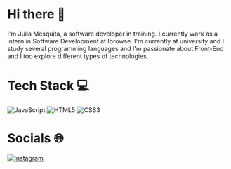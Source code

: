 # Hi there 👋

I'm Julia Mesquita, a software developer in training. I currently work as a intern in Software Development at Ibrowse. I'm currently at university and I study several programming languages ​​and I'm passionate about Front-End and I too explore different types of technologies.

# Tech Stack 💻

![JavaScript](https://img.shields.io/badge/javascript-%23323330.svg?style=for-the-badge&logo=javascript&logoColor=%23F7DF1E) ![HTML5](https://img.shields.io/badge/html5-%23E34F26.svg?style=for-the-badge&logo=html5&logoColor=white) ![CSS3](https://img.shields.io/badge/css3-%231572B6.svg?style=for-the-badge&logo=css3&logoColor=white)

# Socials 🌐
[![Instagram](https://img.shields.io/badge/Instagram-%23E4405F.svg?logo=Instagram&logoColor=white)](https://instagram.com/aaejulia)
